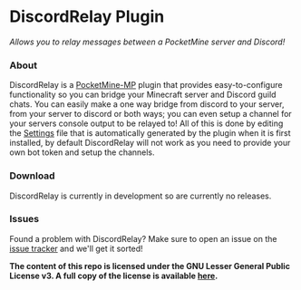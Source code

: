 DiscordRelay Plugin
===============
_Allows you to relay messages between a PocketMine server and Discord!_

### About

DiscordRelay is a [PocketMine-MP](https://github.com/pmmp/PocketMine-MP) plugin that provides easy-to-configure functionality so you can bridge your Minecraft server and Discord guild chats. You can easily make a one way bridge from discord to your server, from your server to discord or both ways; you can even setup a channel for your servers console output to be relayed to! All of this is done by editing the [Settings]() file that is automatically generated by the plugin when it is first installed, by default DiscordRelay will not work as you need to provide your own bot token and setup the channels.

### Download

DiscordRelay is currently in development so are currently no releases.

### Issues

Found a problem with DiscordRelay? Make sure to open an issue on the [issue tracker](https://github.com/JackNoordhuis/DiscordRelay-PocketMine/issues) and we'll get it sorted!


__The content of this repo is licensed under the GNU Lesser General Public License v3. A full copy of the license is available [here](LICENSE).__